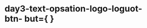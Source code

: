 # day3-text-opsation-logo-loguot-btn-                                                                                                                                                               but={ <Route path='/' element={Home}/> }

